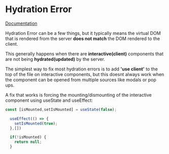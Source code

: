 # Hydration Error

[Documentation](https://nextjs.org/docs/messages/react-hydration-error)

Hydration Error can be a few things, but it typically means the virtual DOM that is rendered from the server **does not match** the DOM rendered to the client.

This generally happens when there are **interactive(client)** components that are not being **hydrated(updated)** by the server.

The simplest way to fix most hydration errors is to add **'use client'** to the top of the file on interactive components, 
but this doesnt always work when the component can be opened from multiple sources like modals or pop ups.

A fix that works is forcing the mounting/dismounting of the interactive component using useState and useEffect:
```typescript
const [isMounted,setIsMounted] = useState(false);

  useEffect(() => {
    setIsMounted(true);
  },[])

  if(!isMounted) {
    return null;
  }
```

